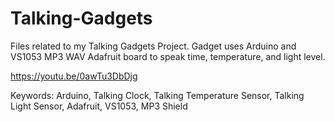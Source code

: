 # Talking-Gadgets
Files related to my Talking Gadgets Project. Gadget uses Arduino and VS1053 MP3 WAV Adafruit board to speak time, temperature, and light level.

https://youtu.be/0awTu3DbDjg


Keywords: Arduino, Talking Clock, Talking Temperature Sensor, Talking Light Sensor, Adafruit, VS1053, MP3 Shield

